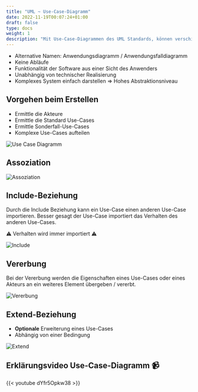 ```yaml
---
title: "UML ~ Use-Case-Diagramm"
date: 2022-11-19T00:07:24+01:00
draft: false
type: docs
weight: 1
description: "Mit Use-Case-Diagrammen des UML Standards, können verschiedene Fälle dargestellt werden, wie aus verschiedenen Ansichten des Users ein Produkt funktionieren soll."
---
```


- Alternative Namen: Anwendungsdiagramm / Anwendungsfalldiagramm
- Keine Abläufe
- Funktionalität der Software aus einer Sicht des Anwenders
- Unabhängig von technischer Realisierung
- Komplexes System einfach darstellen => Hohes Abstraktionsniveau

## Vorgehen beim Erstellen

- Ermittle die Akteure
- Ermittle die Standard Use-Cases
- Ermittle Sonderfall-Use-Cases
- Komplexe Use-Cases aufteilen

![Use Case Diagramm](./Use-Case-Diagramm-General.svg)

## Assoziation

![Assoziation](./Use-Case-Diagramm-Assoziation.svg)

## Include-Beziehung

Durch die Include Beziehung kann ein Use-Case einen anderen Use-Case importieren. Besser gesagt der Use-Case importiert das Verhalten des anderen Use-Cases.

⚠️ Verhalten wird immer importiert ⚠️

![Include](./Use-Case-Diagramm-Include.svg)

## Vererbung

Bei der Vererbung werden die Eigenschaften eines Use-Cases oder eines Akteurs an ein weiteres Element übergeben / vererbt.

![Vererbung](./Use-Case-Diagramm-Vererbung.svg)

## Extend-Beziehung

- **Optionale** Erweiterung eines Use-Cases
- Abhängig von einer Bedingung

![Extend](./Use-Case-Diagramm-Extend.svg)

## Erklärungsvideo Use-Case-Diagramm 📹

{{< youtube dYfr5Opkw38 >}}
